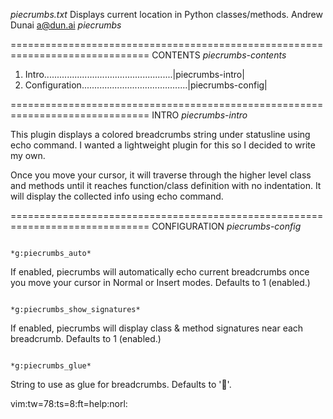 *piecrumbs.txt*	Displays current location in Python classes/methods.
Andrew Dunai <a@dun.ai>                                            *piecrumbs*

==============================================================================
CONTENTS                                                  *piecrumbs-contents*
  1. Intro...................................................|piecrumbs-intro|
  2. Configuration..........................................|piecrumbs-config|

==============================================================================
INTRO                                                        *piecrumbs-intro*

This plugin displays a colored breadcrumbs string under statusline using echo
command. I wanted a lightweight plugin for this so I decided to write my own.

Once you move your cursor, it will traverse through the higher level class and
methods until it reaches function/class definition with no indentation. It
will display the collected info using echo command.

==============================================================================
CONFIGURATION                                               *piecrumbs-config*

                                                            *g:piecrumbs_auto*
If enabled, piecrumbs will automatically echo current breadcrumbs once you
move your cursor in Normal or Insert modes. Defaults to 1 (enabled.)

                                                 *g:piecrumbs_show_signatures*
If enabled, piecrumbs will display class & method signatures near each
breadcrumb. Defaults to 1 (enabled.)

                                                            *g:piecrumbs_glue*
String to use as glue for breadcrumbs. Defaults to ''.


vim:tw=78:ts=8:ft=help:norl:

